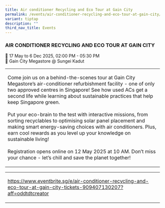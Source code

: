 ```yaml
---
title: Air conditioner Recycling and Eco Tour at Gain City
permalink: /events/air-conditioner-recycling-and-eco-tour-at-gain-city/
variant: tiptap
description: ""
third_nav_title: Events
---
```

<h3>AIR CONDITIONER RECYCLING AND ECO TOUR AT GAIN CITY</h3>
<p>📆 17 May to 6 Dec 2025, 02:00 PM - 05:30 PM
<br>📍 Gain City Megastore @ Sungei Kadut
<br>
</p>
<table style="minWidth: 25px">
<colgroup>
<col>
</colgroup>
<tbody>
<tr>
<td rowspan="1" colspan="1">
<p>Come join us on a behind-the-scenes tour at Gain City Megastore’s air-conditioner
refurbishment facility - one of only two approved centres in Singapore!
See how used ACs get a second life while learning about sustainable practices
that help keep Singapore green.
<br>
<br>Put your eco-brain to the test with interactive missions, from sorting
recyclables to optimising solar panel placement and making smart energy-saving
choices with air conditioners. Plus, earn cool rewards as you level up
your knowledge on sustainable living!
<br>
<br>Registration opens online on 12 May 2025 at 10 AM. Don’t miss your chance
- let’s chill and save the planet together!</p>
</td>
</tr>
</tbody>
</table>
<table style="minWidth: 25px">
<colgroup>
<col>
</colgroup>
<tbody>
<tr>
<td rowspan="1" colspan="1">
<p><a href="https://www.eventbrite.sg/e/air-conditioner-recycling-and-eco-tour-at-gain-city-tickets-909407130207?aff=oddtdtcreator" rel="noopener noreferrer nofollow" target="_blank">https://www.eventbrite.sg/e/air-conditioner-recycling-and-eco-tour-at-gain-city-tickets-909407130207?aff=oddtdtcreator</a>
</p>
</td>
</tr>
</tbody>
</table>
<p></p>